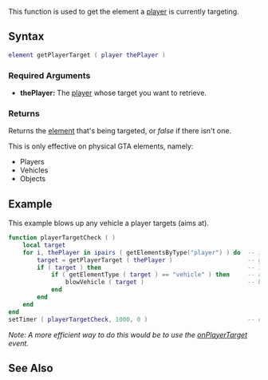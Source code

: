 This function is used to get the element a [player](/docs/player.md "wikilink") is currently targeting.

Syntax
------

``` lua
element getPlayerTarget ( player thePlayer )
```

### Required Arguments

-   **thePlayer:** The [player](/docs/player.md "wikilink") whose target you want to retrieve.

### Returns

Returns the [element](/docs/element.md "wikilink") that's being targeted, or *false* if there isn't one.

This is only effective on physical GTA elements, namely:

-   Players
-   Vehicles
-   Objects

Example
-------

This example blows up any vehicle a player targets (aims at).

``` lua
function playerTargetCheck ( )
    local target
    for i, thePlayer in ipairs ( getElementsByType("player") ) do  -- iterate over all players
        target = getPlayerTarget ( thePlayer )                     -- get the target of the current player
        if ( target ) then                                         -- if there was a target
            if ( getElementType ( target ) == "vehicle" ) then     -- and the target is a vehicle
                blowVehicle ( target )                             -- blow it up
            end
        end
    end
end
setTimer ( playerTargetCheck, 1000, 0 )                            -- call the check function every second
```

*Note: A more efficient way to do this would be to use the [onPlayerTarget](/docs/onPlayerTarget.md "wikilink") event.*

See Also
--------

